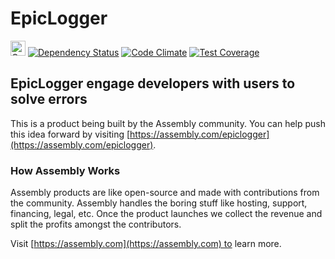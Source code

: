 # EpicLogger

<a href="https://assembly.com/epiclogger/bounties?utm_campaign=assemblage&utm_source=epiclogger&utm_medium=repo_badge"><img src="https://asm-badger.herokuapp.com/epiclogger/badges/tasks.svg" height="24px" alt="Open Tasks" /></a>
[![Dependency Status](https://gemnasium.com/asm-products/epiclogger.svg)](https://gemnasium.com/asm-products/epiclogger)
[![Code Climate](https://codeclimate.com/github/asm-products/epiclogger/badges/gpa.svg)](https://codeclimate.com/github/asm-products/epiclogger)
[![Test Coverage](https://codeclimate.com/github/asm-products/epiclogger/badges/coverage.svg)](https://codeclimate.com/github/asm-products/epiclogger/coverage)

## EpicLogger engage developers with users to solve errors

This is a product being built by the Assembly community. You can help push this idea forward by visiting [https://assembly.com/epiclogger](https://assembly.com/epiclogger).

### How Assembly Works

Assembly products are like open-source and made with contributions from the community. Assembly handles the boring stuff like hosting, support, financing, legal, etc. Once the product launches we collect the revenue and split the profits amongst the contributors.

Visit [https://assembly.com](https://assembly.com) to learn more.
